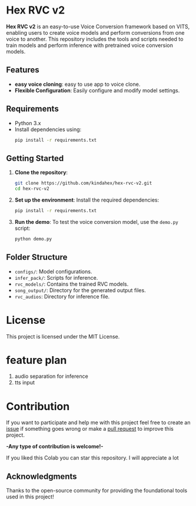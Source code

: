 # Hex RVC v2

**Hex RVC v2** is an easy-to-use Voice Conversion framework based on VITS, enabling users to create voice models and perform conversions from one voice to another. This repository includes the tools and scripts needed to train models and perform inference with pretrained voice conversion models.

## Features

- **easy voice cloning**: easy to use app to voice clone.
- **Flexible Configuration**: Easily configure and modify model settings.
  
## Requirements
- Python 3.x
- Install dependencies using:
  ```bash
  pip install -r requirements.txt
  ```

## Getting Started

1. **Clone the repository**:
   ```bash
   git clone https://github.com/kindahex/hex-rvc-v2.git
   cd hex-rvc-v2
   ```

2. **Set up the environment**:
   Install the required dependencies:
   ```bash
   pip install -r requirements.txt
   ```

3. **Run the demo**:
   To test the voice conversion model, use the `demo.py` script:
   ```bash
   python demo.py
   ```



## Folder Structure

- `configs/`: Model configurations.
- `infer_pack/`: Scripts for inference.
- `rvc_models/`: Contains the trained RVC models.
- `song_output/`: Directory for the generated output files.
- `rvc_audios`: Directory for inference file.

# License
This project is licensed under the MIT License.


# feature plan

1. audio separation for inference
2. tts input

# Contribution
If you want to participate and help me with this project feel free to create an [issue](https://github.com/kindahex/hex-rvc-v2/issues) if something goes wrong or make a [pull request](https://github.com/kindahex/hex-rvc-v2/pulls) to improve this project.

**-Any type of contribution is welcome!-**

If you liked this Colab you can star this repository. I will appreciate a lot

## Acknowledgments
Thanks to the open-source community for providing the foundational tools used in this project!

